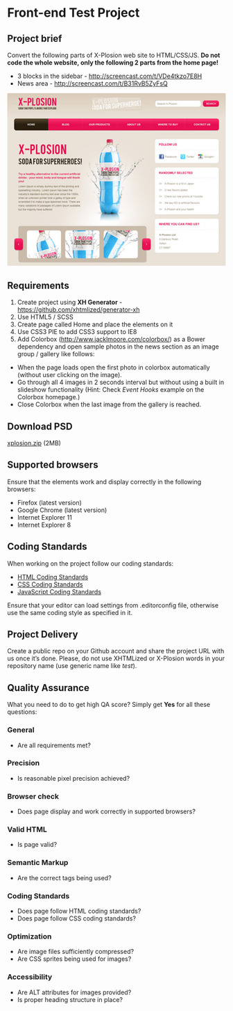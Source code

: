 Front-end Test Project
======================

## Project brief
Convert the following parts of X-Plosion web site to HTML/CSS/JS. **Do not code the whole website, only the following 2 parts from the home page!**

- 3 blocks in the sidebar - http://screencast.com/t/VDe4tkzo7E8H
- News area - http://screencast.com/t/B31RvB5ZyFsQ

![X-Plosion](xplosion.jpg)

## Requirements
1. Create project using **XH Generator** - https://github.com/xhtmlized/generator-xh
2. Use HTML5 / SCSS
3. Create page called Home and place the elements on it
4. Use CSS3 PIE to add CSS3 support to IE8
5. Add Colorbox (http://www.jacklmoore.com/colorbox/) as a Bower dependency and open sample photos in the news section as an image group / gallery like follows:
  * When the page loads open the first photo in colorbox automatically (without user clicking on the image).
  * Go through all 4 images in 2 seconds interval but without using a built in slideshow functionality (Hint: Check *Event Hooks* example on the Colorbox homepage.)
  * Close Colorbox when the last image from the gallery is reached.
    
## Download PSD
[xplosion.zip](xplosion.zip?raw=true) (2MB)

## Supported browsers
Ensure that the elements work and display correctly in the following browsers:

- Firefox (latest version)
- Google Chrome (latest version)
- Internet Explorer 11
- Internet Explorer 8

## Coding Standards
When working on the project follow our coding standards:

- [HTML Coding Standards](https://github.com/xhtmlized/html-coding-standards)
- [CSS Coding Standards](https://github.com/xhtmlized/css-coding-standards)
- [JavaScript Coding Standards](https://github.com/xhtmlized/js-coding-standards)

Ensure that your editor can load settings from .editorconfig file, otherwise use the same coding style as specified in it.

## Project Delivery
Create a public repo on your Github account and share the project URL with us once it’s done. Please, do not use XHTMLized or X-Plosion words in your repository name (use generic name like *test*).

## Quality Assurance

What you need to do to get high QA score? Simply get **Yes** for all these questions:

### General

- Are all requirements met?

### Precision

- Is reasonable pixel precision achieved?

### Browser check

- Does page display and work correctly in supported browsers?

### Valid HTML

- Is page valid?

### Semantic Markup

- Are the correct tags being used?

### Coding Standards

- Does page follow HTML coding standards?
- Does page follow CSS coding standards?

### Optimization

- Are image files sufficiently compressed?
- Are CSS sprites being used for images?

### Accessibility

- Are ALT attributes for images provided?
- Is proper heading structure in place?
